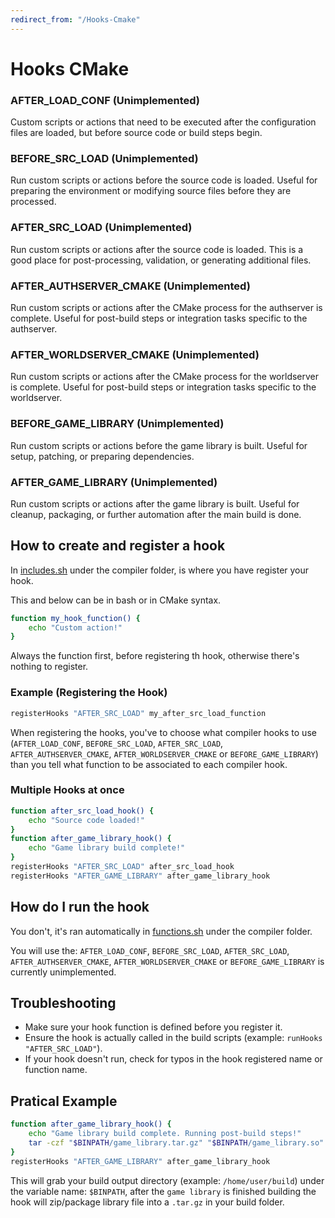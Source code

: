 ```yaml
---
redirect_from: "/Hooks-Cmake"
---
```


# Hooks CMake

### AFTER_LOAD_CONF (Unimplemented)

Custom scripts or actions that need to be executed after the configuration files are loaded, but before source code or build steps begin.


### BEFORE_SRC_LOAD (Unimplemented)

Run custom scripts or actions before the source code is loaded. Useful for preparing the environment or modifying source files before they are processed.


### AFTER_SRC_LOAD (Unimplemented)

Run custom scripts or actions after the source code is loaded. This is a good place for post-processing, validation, or generating additional files.


### AFTER_AUTHSERVER_CMAKE (Unimplemented)

Run custom scripts or actions after the CMake process for the authserver is complete. Useful for post-build steps or integration tasks specific to the authserver.


### AFTER_WORLDSERVER_CMAKE (Unimplemented)

Run custom scripts or actions after the CMake process for the worldserver is complete. Useful for post-build steps or integration tasks specific to the worldserver.


### BEFORE_GAME_LIBRARY (Unimplemented)

Run custom scripts or actions before the game library is built. Useful for setup, patching, or preparing dependencies.


### AFTER_GAME_LIBRARY (Unimplemented)

Run custom scripts or actions after the game library is built. Useful for cleanup, packaging, or further automation after the main build is done.


## How to create and register a hook

In [includes.sh](https://github.com/azerothcore/azerothcore-wotlk/blob/master/apps/compiler/includes/includes.sh)  under the compiler folder, is where you have register your hook.


This and below can be in bash or in CMake syntax.


```bash
function my_hook_function() {
    echo "Custom action!"
}
```

Always the function first, before registering th hook, otherwise there's nothing to register.

### Example (Registering the Hook)

```bash
registerHooks "AFTER_SRC_LOAD" my_after_src_load_function
```

When registering the hooks, you've to choose what compiler hooks to use (`AFTER_LOAD_CONF`, `BEFORE_SRC_LOAD`, `AFTER_SRC_LOAD`, `AFTER_AUTHSERVER_CMAKE`, `AFTER_WORLDSERVER_CMAKE` or `BEFORE_GAME_LIBRARY`) than you tell what function to be associated to each compiler hook.

### Multiple Hooks at once

```bash
function after_src_load_hook() {
    echo "Source code loaded!"
}
function after_game_library_hook() {
    echo "Game library build complete!"
}
registerHooks "AFTER_SRC_LOAD" after_src_load_hook
registerHooks "AFTER_GAME_LIBRARY" after_game_library_hook
```

## How do I run the hook

You don't, it's ran automatically in [functions.sh](https://github.com/azerothcore/azerothcore-wotlk/blob/master/apps/compiler/includes/functions.sh) under the compiler folder.

You will use the: `AFTER_LOAD_CONF`, `BEFORE_SRC_LOAD`, `AFTER_SRC_LOAD`, `AFTER_AUTHSERVER_CMAKE`, `AFTER_WORLDSERVER_CMAKE` or `BEFORE_GAME_LIBRARY` is currently unimplemented.

## Troubleshooting

- Make sure your hook function is defined before you register it.
- Ensure the hook is actually called in the build scripts (example: `runHooks "AFTER_SRC_LOAD"`).
- If your hook doesn't run, check for typos in the hook registered name or function name.

## Pratical Example

```bash
function after_game_library_hook() {
    echo "Game library build complete. Running post-build steps!"
    tar -czf "$BINPATH/game_library.tar.gz" "$BINPATH/game_library.so"
}
registerHooks "AFTER_GAME_LIBRARY" after_game_library_hook
```

This will grab your build output directory (example: `/home/user/build`) under the variable name: `$BINPATH`, after the `game library` is finished building the hook will zip/package library file into a `.tar.gz` in your build folder.